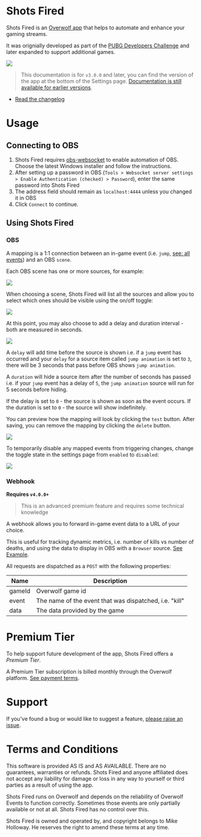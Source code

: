 # Shots Fired

Shots Fired is an [Overwolf app](https://www.overwolf.com/) that helps to automate and enhance your gaming streams.

It was orignially developed as part of the [PUBG Developers Challenge](https://play.overwolf.com/pubg-dev-challenge/) and later expanded to support additional games.

![](./assets/overview.png)

> This documentation is for `v3.0.0` and later, you can find the version of the
app at the bottom of the Settings page. [Documentation is still available for
earlier versions](https://github.com/artdevgame/shots-fired-support/tree/v1.0.0).

* [Read the changelog](./CHANGELOG.md)

# Usage

## Connecting to OBS

1. Shots Fired requires [obs-websocket](https://github.com/Palakis/obs-websocket/releases) to enable automation of OBS. Choose the latest Windows installer and follow the instructions.
2. After setting up a password in OBS (`Tools > Websocket server settings > Enable Authentication (checked) > Password`), enter the same password into Shots Fired
3. The address field should remain as `localhost:4444` unless you changed it in OBS
4. Click `Connect` to continue.

## Using Shots Fired

### OBS

A mapping is a 1:1 connection between an in-game event (i.e. `jump`, [see: all events](http://developers.overwolf.com/game_events_status/game_events_status/)) and an OBS `scene`.

Each OBS scene has one or more sources, for example:

![](./assets/obs.png)

When choosing a scene, Shots Fired will list all the sources and allow you to select which ones should be visible using the on/off toggle:

![](./assets/visibility.png)

At this point, you may also choose to add a delay and duration interval - both are measured in seconds.

![](./assets/delay-duration.png)

A `delay` will add time before the source is shown i.e. if a `jump` event has occurred and your `delay` for a source item called `jump animation` is set to `3`, there will be 3 seconds that pass before OBS shows `jump animation`.

A `duration` will hide a source item after the number of seconds has passed i.e. if your `jump` event has a delay of `5`, the `jump animation` source will run for 5 seconds before hiding.

If the delay is set to `0` - the source is shown as soon as the event occurs.
If the duration is set to `0` - the source will show indefinitely.

You can preview how the mapping will look by clicking the `test` button. After saving, you can remove the mapping by clicking the `delete` button.

![](./assets/preview-mapping.png)

To temporarily disable any mapped events from triggering changes, change the toggle state in the settings page from `enabled` to
`disabled`:

![](./assets/toggle.png)

### Webhook

**Requires `v4.0.0+`**

> This is an advanced premium feature and requires some technical knowledge

A webhook allows you to forward in-game event data to a URL of your choice.

This is useful for tracking dynamic metrics, i.e. number of kills vs number of deaths, and using the data to display in OBS with a `Browser` source. [See Example](https://www.youtube.com/watch?v=IZN7lYXm5x4).

All requests are dispatched as a `POST` with the following properties:

| Name | Description |
| --- | --- |
| gameId | Overwolf game id |
| event | The name of the event that was dispatched, i.e. "kill" |
| data | The data provided by the game |

# Premium Tier

To help support future development of the app, Shots Fired offers a _Premium Tier_.

A Premium Tier subscription is billed monthly through the Overwolf platform. [See payment terms](https://www.overwolf.com/legal/terms).

# Support

If you've found a bug or would like to suggest a feature, [please raise an issue](https://github.com/artdevgame/shots-fired-support/issues).

# Terms and Conditions

This software is provided AS IS and AS AVAILABLE. There are no guarantees, warranties or refunds. Shots Fired and anyone affiliated does not accept any liability for damage or loss in any way to yourself or third parties as a result of using the app.

Shots Fired runs on Overwolf and depends on the reliability of Overwolf Events to function correctly. Sometimes those events are only partially available or not at all. Shots Fired has no control over this.

Shots Fired is owned and operated by, and copyright belongs to Mike Holloway. He reserves the right to amend these terms at any time.